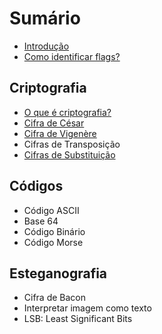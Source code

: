 # Sumário

- [Introdução](introduction.md)
- [Como identificar flags?](flags.md)

## Criptografia
- [O que é criptografia?](crypto/introduction.md)
- [Cifra de César](crypto/caesar-cipher.md)
- [Cifra de Vigenère](crypto/vigenere-cipher.md)
- Cifras de Transposição
- [Cifras de Substituição](crypto/substitution-cipher.md)

## Códigos
- Código ASCII
- Base 64
- Código Binário
- Código Morse

## Esteganografia
- Cifra de Bacon
- Interpretar imagem como texto
- LSB: Least Significant Bits
